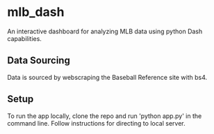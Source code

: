 # mlb_dash #
An interactive dashboard for analyzing MLB data using python Dash capabilities.

## Data Sourcing ##
Data is sourced by webscraping the Baseball Reference site with bs4.

## Setup ##
To run the app locally, clone the repo and run 'python app.py' in the command line. Follow instructions for directing to local server.

